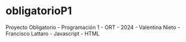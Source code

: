 # obligatorioP1
Proyecto Obligatorio - Programación 1 - ORT - 2024 - Valentina Nieto - Francisco Lattaro - Javascript - HTML

